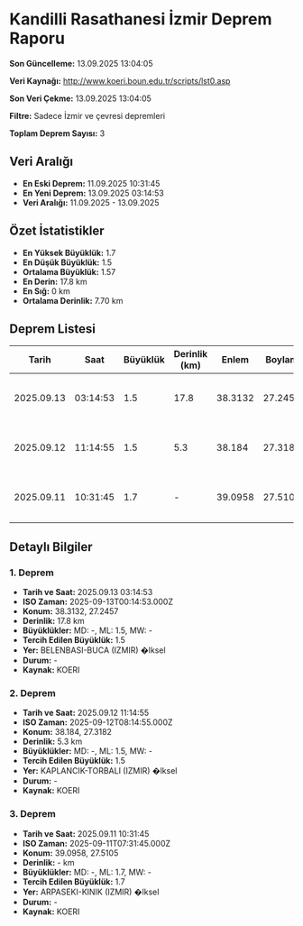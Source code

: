 # Kandilli Rasathanesi İzmir Deprem Raporu

**Son Güncelleme:** 13.09.2025 13:04:05

**Veri Kaynağı:** http://www.koeri.boun.edu.tr/scripts/lst0.asp

**Son Veri Çekme:** 13.09.2025 13:04:05

**Filtre:** Sadece İzmir ve çevresi depremleri

**Toplam Deprem Sayısı:** 3

## Veri Aralığı

- **En Eski Deprem:** 11.09.2025 10:31:45
- **En Yeni Deprem:** 13.09.2025 03:14:53
- **Veri Aralığı:** 11.09.2025 - 13.09.2025

## Özet İstatistikler

- **En Yüksek Büyüklük:** 1.7
- **En Düşük Büyüklük:** 1.5
- **Ortalama Büyüklük:** 1.57
- **En Derin:** 17.8 km
- **En Sığ:** 0 km
- **Ortalama Derinlik:** 7.70 km

## Deprem Listesi

| Tarih | Saat | Büyüklük | Derinlik (km) | Enlem | Boylam | Konum | Durum |
|-------|------|----------|---------------|-------|--------|-------|-------|
| 2025.09.13 | 03:14:53 | 1.5 | 17.8 | 38.3132 | 27.2457 | BELENBASI-BUCA (IZMIR) �lksel | - |
| 2025.09.12 | 11:14:55 | 1.5 | 5.3 | 38.184 | 27.3182 | KAPLANCIK-TORBALI (IZMIR) �lksel | - |
| 2025.09.11 | 10:31:45 | 1.7 | - | 39.0958 | 27.5105 | ARPASEKI-KINIK (IZMIR) �lksel | - |

## Detaylı Bilgiler

### 1. Deprem

- **Tarih ve Saat:** 2025.09.13 03:14:53
- **ISO Zaman:** 2025-09-13T00:14:53.000Z
- **Konum:** 38.3132, 27.2457
- **Derinlik:** 17.8 km
- **Büyüklükler:** MD: -, ML: 1.5, MW: -
- **Tercih Edilen Büyüklük:** 1.5
- **Yer:** BELENBASI-BUCA (IZMIR) �lksel
- **Durum:** -
- **Kaynak:** KOERI

### 2. Deprem

- **Tarih ve Saat:** 2025.09.12 11:14:55
- **ISO Zaman:** 2025-09-12T08:14:55.000Z
- **Konum:** 38.184, 27.3182
- **Derinlik:** 5.3 km
- **Büyüklükler:** MD: -, ML: 1.5, MW: -
- **Tercih Edilen Büyüklük:** 1.5
- **Yer:** KAPLANCIK-TORBALI (IZMIR) �lksel
- **Durum:** -
- **Kaynak:** KOERI

### 3. Deprem

- **Tarih ve Saat:** 2025.09.11 10:31:45
- **ISO Zaman:** 2025-09-11T07:31:45.000Z
- **Konum:** 39.0958, 27.5105
- **Derinlik:** - km
- **Büyüklükler:** MD: -, ML: 1.7, MW: -
- **Tercih Edilen Büyüklük:** 1.7
- **Yer:** ARPASEKI-KINIK (IZMIR) �lksel
- **Durum:** -
- **Kaynak:** KOERI

